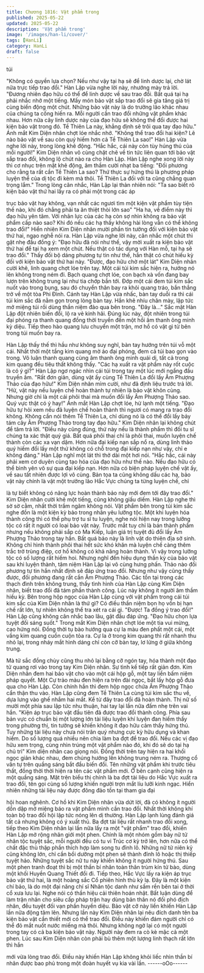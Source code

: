 ```yaml
---
title: Chương 1816: Vật phẩm trong
published: 2025-05-22
updated: 2025-05-22
description: 'Vật phẩm trong'
image: '/images/han-li/cover/'
tags: [HanLi]
category: HanLi
draft: false
---
```


túi

"Không có quyền lựa chọn? Nếu như vậy tại hạ sẽ để linh dược
lại, chờ lát nữa trực tiếp trao đổi." Hàn Lập vừa nghe lời này,
nhướng mày trả lời.
"Đương nhiên đạo hữu có thể để linh dược về sau trao đổi. Bất
quá tại hạ phải nhắc nhở một tiếng. Mấy món bảo vật sắp trao đổi
sẽ gia tăng giá trị cùng biến động một chút. Những bảo vật này là
do trưởng lão khác nhau của chúng ta cống hiến ra. Mỗi người
cần trao đổi những vật phẩm khác nhau. Hơn nữa cây linh dược
này của đạo hữu sẽ không thể đổi được hai kiện bảo vật trong đó.
Tề Thiên La này, khẳng định sẽ trôi qua tay đạo hữu." Ánh mắt
Kim Diện nhân chợt lóe nhắc nhở.
"Không thể trao đổi hai kiện? Lẽ nào bảo vật về sau còn quý hiếm
hơn cả Tề Thiên La sao!" Hàn Lập vừa nghe lời này, trong lòng
khẽ động.
"Hắc hắc, cái này còn tùy húng thú của mỗi người!" Kim Diện
nhân vô cùng chặt chẽ về tin tức liên quan tới bảo vật sắp trao
đổi, không lộ chút nào ra cho Hàn Lập.
Hàn Lập nghe xong lời này thì cơ nhục trên mặt khẽ động, âm
thầm cười nhạt ba tiếng:
"Đối phương cho rằng ta rất cần Tề Thiên La sao? Thứ thực sự
hứng thú là phương pháp luyện thể của dị tộc đi kèm mà thôi. Tề
Thiên La đối với ta cũng chẳng quan trọng lắm."
Trong lòng cân nhắc, Hàn Lập lại thản nhiên nói:
"Ta sao biết rõ kiện bảo vật thứ hai lấy ra có phải một trong các áp

trục bảo vật hay không, vạn nhất các ngươi tìm một kiện vật phẩm
tùy tiện thế nào, khi đó chẳng phải ta ăn thiệt thòi lớn sao"
"Ha ha, về điểm này thì đạo hữu yên tâm. Với nhãn lực của các
hạ còn sợ nhìn không ra bảo vật phẩm cấp nào sao? Khi đó nếu
các hạ thấy không hài lòng vẫn có thể không trao đổi!" Hiển nhiên
Kim Diện nhân mười phần tin tưởng đối với kiện bảo vật thứ hai,
ngạo nghễ nói ra.
Hàn Lập vừa nghe lời này, cân nhắc một chút thì gật nhẹ đầu
đồng ý:
"Đạo hữu đã nói như thế, vậy mời xuất ra kiện bảo vật thứ hai để
tại hạ xem một chút. Nếu thật có tác dụng với Hàn mỗ, tại hạ sẽ
trao đổi."
Thấy đối bộ dáng phương tự tin như thế, hắn thật có chút hiếu kỳ
đối với kiện bảo vật thứ hai này.
"Được, đạo hữu chờ một lát" Kim Diện nhân cười khẽ, linh quang
chợt lóe trên tay. Một cái túi kim sắc hiện ra, hướng nó lên không
trong ném đi.
Bạch quang chợt lóe, con bạch xà vốn đang bay lượn trên không
trung lại như tia chớp bắn tới. Đớp một cái đem túi kim sắc nuốt
vào trong bụng, sau đó chuyển thân bay ra khỏi quang tráo, bắn
thẳng trở về một tòa Phi Đình.
Cánh tay Hàn Lập vừa nhấc, bàn tay duỗi ra thì cái túi kim sắc đã
nằm gọn trong lòng bàn tay.
Hắn khẽ nhíu chân mày, lập tức mở miệng túi rồi dùng thần niệm
đảo qua bên trong.
"Đây là..." Sắc mặt Hàn Lập đột nhiên biến đổi, lộ ra vẻ kinh hãi.
Đúng lúc này, đột nhiên trong túi đại phóng ra thanh quang đồng
thời truyền đến một hồi âm thanh ông minh kỳ diệu. Tiếp theo hào
quang lưu chuyển một trận, mơ hồ có vật gì từ bên trong túi muốn
bay ra.

Hàn Lập thấy thế thì hầu như không suy nghĩ, bàn tay hướng trên
túi vỗ một cái.
Nhất thời một tầng kim quang mờ ảo đại phóng, đem cả túi bao
gọn vào trong.
Vô luận thanh quang cùng âm thanh ông minh quái dị, tất cả trong
kim quang đều tiêu thất không thấy.
"Các hạ xuất ra vật phẩm này rốt cuộc là có ý gì?" Hàn Lập ngơ
ngác nhìn cái túi trong tay một lúc mới ngẩng đầu truyền âm.
"Rất đơn giản, dùng vật ấy cùng Tề Thiên La đổi lấy Âm Phượng
Thảo của đạo hữu!" Kim Diện nhân mỉm cười, như đã định liệu
trước trả lời.
"Hừ, vật này nếu luyện chế hoàn thành tự nhiên là bảo vật khôn
cùng. Nhưng giờ chỉ là một cái phôi thai mà muốn đổi lấy Âm
Phượng Thảo sao. Quý vực thật có ý hay!" Ánh mắt Hàn Lập chợt
lóe, hừ lạnh một tiếng.
"Đạo hữu tự hỏi xem nếu đã luyện chế hoàn thành thì ngươi có
mang ra trao đổi không. Không cần nói thêm Tề Thiên La, chỉ
dùng nó là có thể đổi lấy bảy tám cây Âm Phượng Thảo trong tay
đạo hữu." Kim Diện nhân lại không chút để tâm trả lời.
"Điều này cũng đúng, thứ này nếu là thành phẩm thì đối tu sĩ
chúng ta xác thật quý giá. Bất quá phôi thai chỉ là phôi thai, muốn
luyện chế thành còn các xa vạn dặm.
Hơn nữa đại kiếp nạn sắp nổ ra, dùng linh thảo quý hiếm đổi lấy
một thứ không có chỗ trong đại kiếp nạn như vậy, chỉ e không
đáng." Hàn Lập nghĩ một lát thì thở dài một hơi nói.
"Hắc hắc, cái này phải xem cơ duyên cùng tạo hóa của đạo hữu
như thế nào. Nếu đạo hữu có thể bình yên vô sự qua đại kiếp
nạn. Hơn nữa có biện pháp luyện chế vật ấy, về sau tất nhiên
được lợi vô cùng. Bản tọa ta cũng không dấu các hạ, bảo vật này
chính là vật một trưởng lão Hắc Vực chúng ta từng luyện chế, chỉ

là tự biết không có năng lực hoàn thành bảo này mới đem tới đây
trao đổi." Kim Diện nhân cười khẽ một tiếng, cũng không giấu
diếm.
Hàn Lập nghe thì sờ sờ cằm, nhất thời trầm ngâm không nói.
Vật phẩm bên trong túi kim sắc nghe đồn là một kiện kỳ bảo trong
nhân yêu lưỡng tộc. Một khi luyện hóa thành công thì có thể phụ
trợ tu sĩ tu luyện, nghe nói hiện nay trong lưỡng tộc có rất ít người
có loại bảo vật này. Trước mắt tuy chỉ là bán thành phẩm nhưng
nếu không phải sắp có Ma Kiếp, luận giá trị tuyệt đủ đổi lấy Âm
Phượng Thảo trong tay hắn. Bất quá bảo này là linh vật do thiên
địa sở sinh. Không chỉ hình thành phôi thai hết sức khó khăn mà
luyện chế càng thêm trắc trở trùng điệp, cơ hồ không có khả năng
hoàn thành. Vì vậy trong lưỡng tộc có số lượng rất hiếm hoi.
Nhưng nghĩ đến hiệu dụng thần kỳ của bảo vật sau khi luyện
thành, tâm niệm Hàn Lập lại vô cùng hưng phấn. Thảo nào đối
phương tự tin hắn nhất định sẽ đáp ứng trao đổi. Nhưng như vậy
cũng thấy được, đối phương đang rất cần Âm Phượng Thảo.
Các tồn tại trong các thạch đình trên không trung, thấy tình hình
của Hàn Lập cùng Kim Diện nhân, biết trao đổi đã tám phần thành
công.
Lúc này không ít người âm thầm hiếu kỳ. Bên trong hộp ngọc của
Hàn Lập cùng với vật phẩm trong cái túi kim sắc của Kim Diện
nhân là thứ gì? Có điều thần niệm bọn họ vốn bị hạn chế rất lớn,
tự nhiên không thể tra xét ra cái gì.
"Được! Ta đồng ý trao đổi!" Hàn Lập cũng không cân nhắc bao
lâu, gật đầu đáp ứng.
"Đạo hữu chọn lựa tuyệt đối sáng suốt." Trong mắt Kim Diện nhân
chợt lóe một tia vui mừng, cao hứng nói. Đồng thời tụ bào hướng
qua cự la màu đen phất một cái, một vầng kim quang cuồn cuộn
tỏa ra.
Cự la ở trong kim quang thì rất nhanh thu nhỏ lại, trong nháy mắt
hình dáng chỉ còn cỡ bàn tay, lơ lửng ở giữa không trung.

Mà tử sắc đồng chùy cũng thu nhỏ lại bằng cỡ ngón tay, hóa
thành một đạo tử quang rơi vào trong tay Kim Diện nhân.
Sự tình kế tiếp rất giản đơn.
Kim Diện nhân đem hai bảo vật cho vào một cái hộp gỗ, một tay
liền bấm niệm pháp quyết. Một Cự trảo màu đen hiện ra trên đài
ngọc, bắt lấy hộp gỗ đưa qua cho Hàn Lập.
Còn chính hắn thì đem hộp ngọc chứa Âm Phượng Thảo cẩn
thận thu vào.
Hàn Lập cũng đem Tề Thiên La cùng túi kim sắc thu về, dựa lưng
vào ghế nhắm hai mắt. Kể từ đây trao đổi đã hoàn thành.
Thị nữ số mười một phía sau lập tức nhu thuận, hai tay lại lần
nữa đấm nhẹ trên vai hắn.
"Kiện áp trục bảo vật đầu tiên đã được trao đổi thành công. Phía
sau bản vực có chuẩn bị một lượng lớn tài liệu luyện khí luyện đan
hiếm thấy trong phường thị, tin tưởng sẽ khiến không ít đạo hữu
cảm thấy hứng thú. Tuy những tài liệu này chưa nói trân quý
nhưng cực kỳ hữu dụng và khan hiếm. Do số lượng quá nhiều
nên chia làm ba đợt để trao đổi. Nếu các vị đạo hữu xem trọng,
cùng nhìn trúng một vật phẩm nào đó, khi đó sẽ do tại hạ chủ trì"
Kim diện nhân cao giọng nói.
Đồng thời trên tay hiện ra hai khối ngọc giản khác nhau, đem
chúng hướng lên không trung ném ra.
Thượng cổ văn tự trên quầng sáng bắt đầu biến đổi. Tên những
vật phẩm khi trước tiêu thất, đồng thời thời hiện ra tên các vật
phẩm mới.
Ở bên cạnh cũng hiện ra một quầng sáng. Mặt trên biểu thị chính
là ba đợt tài liệu do Hắc Vực xuất ra trao đổi, tên gọi cùng số
lượng khiến người trợn mắt líu lưỡi kinh ngạc.
Hiển nhiên những tài liệu này được đông đảo tồn tại tham gia đại

hội hoan nghênh. Cơ hồ khi Kim Diện nhân vừa dứt lời, đã có
không ít người dồn dập mở miệng báo ra vật phẩm mình cần trao
đổi. Nhất thời không khí toàn bộ trao đổi hội lập tức nóng lên dị
thường.
Hàn Lập lạnh lùng đánh giá tất cả nhưng không có ý xuất thủ.
Ba đợt tài liệu rất nhanh trao đổi xong, tiếp theo Kim Diện nhân lại
lần nữa lấy ra một "vật phẩm" trao đổi, khiến Hàn Lập mở rộng
nhãn giới một phen.
Chính là một nhóm gồm bảy nữ tử nhân tộc tuyệt sắc, mỗi người
đều có tu vi Trúc cơ kỳ trở lên, hơn nữa có thể chất đặc thù thập
phần thích hợp làm song tu đỉnh lô.
Những nữ tử niên kỷ cũng không lớn, chỉ cần bồi dưỡng một
phen sẽ thành đỉnh lô hoặc thị thiếp tuyệt hảo.
Những tuyệt sắc nữ tu này khiến không ít người hứng thú. Sau
một phen tranh đoạt thì bị một thần bí nhân toàn thân trùm kín tử
bào, dùng một khối Huyền Quang Thiết đổi đi.
Tiếp theo, Hắc Vực lấy ra kiện áp trục bảo vật thứ hai, là một
hoàng sắc Cổ phiên hình thù kỳ lạ.
Đây là một kiện chí bảo, là do một đại năng chí sĩ Nhân tộc danh
như sấm rền bên tai ở thời cổ xưa lưu lại. Nghe nói có thần hiệu
cải thiên hoán nhật. Bất luận dùng để làm trận nhãn cho siêu cấp
pháp trận hay dùng bản thân nó đối phó địch nhân, đều tuyệt đối
vạn phần huyền diệu.
Bảo vật cỡ này liền khiến Hàn Lập lần nữa động tâm lên.
Nhưng lần này Kim Diện nhân lại nêu đích danh tên ba kiện bảo
vật cần thiết mới có thể trao đổi. Điều này khiến đám người chỉ có
thể đỏ mắt nuốt nước miếng mà thôi.
Nhưng không ngờ lại có một người trong tay có cả ba kiện bảo
vật này. Người này đem ra cò kè mặc cả một phen. Lúc sau Kim
Diện nhân còn phải bù thêm một lượng linh thạch rất lớn thì hắn

mới vừa lòng trao đổi.
Điều này khiến Hàn Lập không khỏi liếc nhìn thần bí nhân được
bao phủ trong một đoàn huyết vụ kia vài lần.
------oOo------
